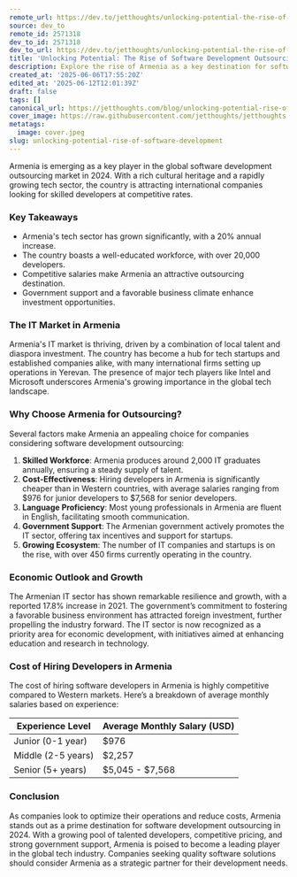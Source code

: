 ```yaml
---
remote_url: https://dev.to/jetthoughts/unlocking-potential-the-rise-of-software-development-outsourcing-in-armenia-for-2024-3fpd
source: dev_to
remote_id: 2571318
dev_to_id: 2571318
dev_to_url: https://dev.to/jetthoughts/unlocking-potential-the-rise-of-software-development-outsourcing-in-armenia-for-2024-3fpd
title: 'Unlocking Potential: The Rise of Software Development Outsourcing in Armenia for 2024'
description: Explore the rise of Armenia as a key destination for software development outsourcing in 2024, highlighting its skilled workforce, competitive costs, and government support.
created_at: '2025-06-06T17:55:20Z'
edited_at: '2025-06-12T12:01:39Z'
draft: false
tags: []
canonical_url: https://jetthoughts.com/blog/unlocking-potential-rise-of-software-development/
cover_image: https://raw.githubusercontent.com/jetthoughts/jetthoughts.github.io/master/content/blog/unlocking-potential-rise-of-software-development/cover.jpeg
metatags:
  image: cover.jpeg
slug: unlocking-potential-rise-of-software-development
---
```

Armenia is emerging as a key player in the global software development outsourcing market in 2024. With a rich cultural heritage and a rapidly growing tech sector, the country is attracting international companies looking for skilled developers at competitive rates.

### Key Takeaways

*   Armenia's tech sector has grown significantly, with a 20% annual increase.
*   The country boasts a well-educated workforce, with over 20,000 developers.
*   Competitive salaries make Armenia an attractive outsourcing destination.
*   Government support and a favorable business climate enhance investment opportunities.

### The IT Market in Armenia

Armenia's IT market is thriving, driven by a combination of local talent and diaspora investment. The country has become a hub for tech startups and established companies alike, with many international firms setting up operations in Yerevan. The presence of major tech players like Intel and Microsoft underscores Armenia's growing importance in the global tech landscape.

### Why Choose Armenia for Outsourcing?

Several factors make Armenia an appealing choice for companies considering software development outsourcing:

1.  **Skilled Workforce**: Armenia produces around 2,000 IT graduates annually, ensuring a steady supply of talent.
2.  **Cost-Effectiveness**: Hiring developers in Armenia is significantly cheaper than in Western countries, with average salaries ranging from $976 for junior developers to $7,568 for senior developers.
3.  **Language Proficiency**: Most young professionals in Armenia are fluent in English, facilitating smooth communication.
4.  **Government Support**: The Armenian government actively promotes the IT sector, offering tax incentives and support for startups.
5.  **Growing Ecosystem**: The number of IT companies and startups is on the rise, with over 450 firms currently operating in the country.

### Economic Outlook and Growth

The Armenian IT sector has shown remarkable resilience and growth, with a reported 17.8% increase in 2021. The government’s commitment to fostering a favorable business environment has attracted foreign investment, further propelling the industry forward. The IT sector is now recognized as a priority area for economic development, with initiatives aimed at enhancing education and research in technology.

### Cost of Hiring Developers in Armenia

The cost of hiring software developers in Armenia is highly competitive compared to Western markets. Here’s a breakdown of average monthly salaries based on experience:

| Experience Level | Average Monthly Salary (USD) |
| --- | --- |
| Junior (0-1 year) | $976 |
| Middle (2-5 years) | $2,257 |
| Senior (5+ years) | $5,045 - $7,568 |

### Conclusion

As companies look to optimize their operations and reduce costs, Armenia stands out as a prime destination for software development outsourcing in 2024. With a growing pool of talented developers, competitive pricing, and strong government support, Armenia is poised to become a leading player in the global tech industry. Companies seeking quality software solutions should consider Armenia as a strategic partner for their development needs.